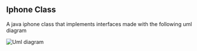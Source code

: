## Iphone Class

A java iphone class that implements interfaces made with the following uml diagram

<img src="https://cdn-0.plantuml.com/plantuml/png/VP31QW8n48Rl-nJ1awNu0aL4gHUXIh6jzp4Prw7Pp3APs6BntRlgYei6vn2IcOz__lpZg22QAbyegKVpDNyhQh3VKABfJJ72XhXdXiCbMeLGUXoDp5zXch8UOZIpUii1szRXTBQjWUEVC31Bh8LTKfPvYcJ1PvX93O9-ov_eSSE1B9iCjO0Tbk1OfZ0BYX9GpnWTNnkmUB_iQAojPsKBqgzEWnVpeKAXVBfShbWDAJPSPXBHeoKEqAe_r3hSMClyiUFDKzdi3Ab2uOxUYibT8L0C3gL_Dw16Za1UMGI9Lxo_85adcHoxLl2NrYJlK5A0VXB_82fmTCvZmJkOh24N6cW2JtkuADwcT2YACGQNAlyF" alt="Uml diagram"/>
